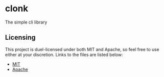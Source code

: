 # clonk

The simple cli library

## Licensing

This project is duel-licensed under both MIT and Apache, so feel free to use either at your discretion. Links to the files are listed below:

- [MIT](LICENSE-MIT)
- [Apache](LICENSE-APACHE)
